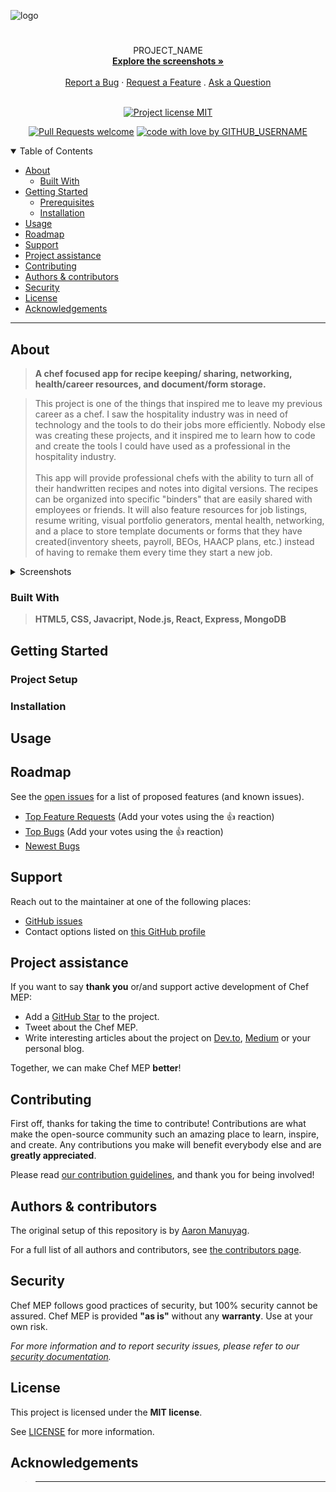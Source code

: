 ![logo](https://user-images.githubusercontent.com/112145512/226153231-5c75fed2-8be2-463c-ab15-6485cf4046b2.svg)
<h1 align="center">
  <a href="https://github.com/atman313/chef-mep">

  </a>
</h1>

<div align="center">
  PROJECT_NAME
  <br />
  <a href="#about"><strong>Explore the screenshots »</strong></a>
  <br />
  <br />
  <a href="https://github.com/GITHUB_USERNAME/REPO_SLUG/issues/new?assignees=&labels=bug&template=01_BUG_REPORT.md&title=bug%3A+">Report a Bug</a>
  ·
  <a href="https://github.com/GITHUB_USERNAME/REPO_SLUG/issues/new?assignees=&labels=enhancement&template=02_FEATURE_REQUEST.md&title=feat%3A+">Request a Feature</a>
  .
  <a href="https://github.com/GITHUB_USERNAME/REPO_SLUG/issues/new?assignees=&labels=question&template=04_SUPPORT_QUESTION.md&title=support%3A+">Ask a Question</a>
</div>

<div align="center">
<br />

[![Project license MIT](https://img.shields.io/github/license/atman313/chef-mep.svg?style=flat-square)](docs/LICENSE)

[![Pull Requests welcome](https://img.shields.io/badge/PRs-welcome-ff69b4.svg?style=flat-square)](https://github.com/atman313/chef-mep/issues?q=is%3Aissue+is%3Aopen+label%3A%22help+wanted%22)
[![code with love by GITHUB_USERNAME](https://img.shields.io/badge/%3C%2F%3E%20with%20%E2%99%A5%20by-atman313-ff1414.svg?style=flat-square)](https://github.com/atman313)

</div>

<details open="open">
<summary>Table of Contents</summary>

- [About](#about)
  - [Built With](#built-with)
- [Getting Started](#getting-started)
  - [Prerequisites](#prerequisites)
  - [Installation](#installation)
- [Usage](#usage)
- [Roadmap](#roadmap)
- [Support](#support)
- [Project assistance](#project-assistance)
- [Contributing](#contributing)
- [Authors & contributors](#authors--contributors)
- [Security](#security)
- [License](#license)
- [Acknowledgements](#acknowledgements)

</details>

---

## About

> **A chef focused app for recipe keeping/ sharing, networking, health/career resources, and document/form storage.**

> This project is one of the things that inspired me to leave my previous career as a chef. I saw the hospitality industry was in need of technology and the tools to do their jobs more efficiently. Nobody else was creating these projects, and it inspired me to learn how to code and create the tools I could have used as a professional in the hospitality industry.<br><br>This app will provide professional chefs with the ability to turn all of their handwritten recipes and notes into digital versions. The recipes can be organized into specific "binders" that are easily shared with employees or friends. It will also feature resources for job listings, resume writing, visual portfolio generators, mental health, networking, and a place to store template documents or forms that they have created(inventory sheets, payroll, BEOs, HAACP plans, etc.) instead of having to remake them every time they start a new job. 

<details>
<summary>Screenshots</summary>
<br>


| <img src="docs/images/screenshot.png" alt ="home page" title="Home Page" width="100%"> | <img src="docs/images/screenshot.png" alt = "login page"title="Login Page" width="100%"> |

</details>

### Built With

> **HTML5, CSS, Javacript, Node.js, React, Express, MongoDB**
> 

## Getting Started

### Project Setup



### Installation


## Usage



## Roadmap

See the [open issues](https://github.com/atman313/chef-mep/issues) for a list of proposed features (and known issues).

- [Top Feature Requests](https://github.com/atman313/chef-mep/issues?q=label%3Aenhancement+is%3Aopen+sort%3Areactions-%2B1-desc) (Add your votes using the 👍 reaction)
- [Top Bugs](https://github.com/atman313/chef-mep/issues?q=is%3Aissue+is%3Aopen+label%3Abug+sort%3Areactions-%2B1-desc) (Add your votes using the 👍 reaction)
- [Newest Bugs](https://github.com/atman313/chef-mep/issues?q=is%3Aopen+is%3Aissue+label%3Abug)

## Support


Reach out to the maintainer at one of the following places:

- [GitHub issues](https://github.com/atman313/chef-mep/issues/new?assignees=&labels=question&template=04_SUPPORT_QUESTION.md&title=support%3A+)
- Contact options listed on [this GitHub profile](https://github.com/atman313)

## Project assistance

If you want to say **thank you** or/and support active development of Chef MEP:

- Add a [GitHub Star](https://github.com/atman313/chef-mep) to the project.
- Tweet about the Chef MEP.
- Write interesting articles about the project on [Dev.to](https://dev.to/), [Medium](https://medium.com/) or your personal blog.

Together, we can make Chef MEP **better**!

## Contributing

First off, thanks for taking the time to contribute! Contributions are what make the open-source community such an amazing place to learn, inspire, and create. Any contributions you make will benefit everybody else and are **greatly appreciated**.


Please read [our contribution guidelines](docs/CONTRIBUTING.md), and thank you for being involved!

## Authors & contributors

The original setup of this repository is by [Aaron Manuyag](https://github.com/atman313).

For a full list of all authors and contributors, see [the contributors page](https://github.com/chef-mep/contributors).

## Security

Chef MEP follows good practices of security, but 100% security cannot be assured.
Chef MEP is provided **"as is"** without any **warranty**. Use at your own risk.

_For more information and to report security issues, please refer to our [security documentation](docs/SECURITY.md)._

## License

This project is licensed under the **MIT license**.

See [LICENSE](docs/LICENSE) for more information.

## Acknowledgements

> ****

